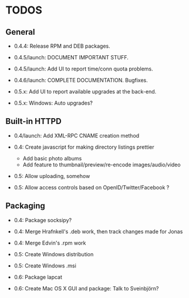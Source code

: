 # TODOS #

## General ##

   * 0.4.4: Release RPM and DEB packages.

   * 0.4.5/launch: DOCUMENT IMPORTANT STUFF.
   * 0.4.5/launch: Add UI to report time/conn quota problems.

   * 0.4.6/launch: COMPLETE DOCUMENTATION. Bugfixes.

   * 0.5.x: Add UI to report available upgrades at the back-end.
   * 0.5.x: Windows: Auto upgrades?


## Built-in HTTPD ##

   * 0.4/launch: Add XML-RPC CNAME creation method

   * 0.4: Create javascript for making directory listings prettier
     * Add basic photo albums
     * Add feature to thumbnail/preview/re-encode images/audio/video

   * 0.5: Allow uploading, somehow
   * 0.5: Allow access controls based on OpenID/Twitter/Facebook ?


## Packaging ##

   * 0.4: Package socksipy?
   * 0.4: Merge Hrafnkell's .deb work, then track changes made for Jonas
   * 0.4: Merge Edvin's .rpm work

   * 0.5: Create Windows distribution
   * 0.5: Create Windows .msi

   * 0.6: Package lapcat
   * 0.6: Create Mac OS X GUI and package: Talk to Sveinbjörn?



